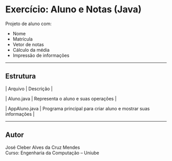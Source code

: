 # Exercício: Aluno e Notas (Java)

Projeto de aluno com:

- Nome
- Matrícula
- Vetor de notas
- Cálculo da média
- Impressão de informações

---

## Estrutura

| Arquivo | Descrição |

| Aluno.java | Representa o aluno e suas operações |

| AppAluno.java | Programa principal para criar aluno e mostrar suas informações |

---

## Autor
José Cleber Alves da Cruz Mendes  
Curso: Engenharia da Computação – Uniube
